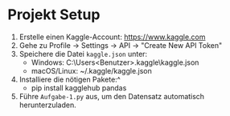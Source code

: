 # Projekt Setup

1. Erstelle einen Kaggle-Account: https://www.kaggle.com
2. Gehe zu Profile → Settings → API → "Create New API Token"
3. Speichere die Datei `kaggle.json` unter:
   - Windows: C:\Users\<Benutzer>\.kaggle\kaggle.json
   - macOS/Linux: ~/.kaggle/kaggle.json
4. Installiere die nötigen Pakete:^
   - pip install kagglehub pandas
5. Führe `Aufgabe-1.py` aus, um den Datensatz automatisch herunterzuladen.
